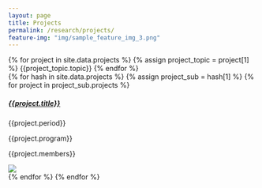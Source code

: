 ```yaml
---
layout: page
title: Projects
permalink: /research/projects/
feature-img: "img/sample_feature_img_3.png"
---
```

<div class="projects_nav">
{% for project in site.data.projects %}
{% assign project_topic = project[1] %}
    <a onclick="showProject('{{ project_topic.topic_id }}')" style="cursor:pointer;">{{project_topic.topic}}</a>
{% endfor %}
</div>

<div class="container">
  <div class="row">
    {% for hash in site.data.projects %}
    {% assign project_sub = hash[1] %}
    {% for project in project_sub.projects %}
<div class="col-md-6 project-container topic-{{project_sub.topic_id}} , project_info">
    <div class="row">
        <div class="col-md-6 project_short_desc" >
        <h5> <a href="{{project.url}}">{{project.title}} </a></h5>
        <p>{{project.period}}</p>
        <p>{{project.program}}</p> 
        <p>{{project.members}}</p>
        </div>
        <div class="col-md-6">
            <img src="{{project.image}}">
        </div>
    </div>
</div>
    {% endfor %}
    {% endfor %}
</div>

<script>
  function showProject(topic_id){
    hideProjectElements();
    var classElem = "topic-"+topic_id;

    var elems = document.getElementsByClassName(classElem);

    for (var i = 0; i < elems.length; i ++) {
        elems[i].style.display = 'block';
    }
  }
  function hideProjectElements(){
    var elems = document.getElementsByClassName('project-container');

    for (var i = 0; i < elems.length; i ++) {
        elems[i].style.display = 'none';
    }
  }
  
</script>